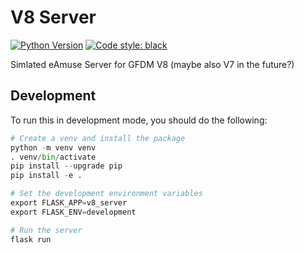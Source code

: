 # V8 Server
[![Python Version](https://img.shields.io/badge/python-3.8-blue.svg)](https://www.python.org/)
[![Code style: black](https://img.shields.io/badge/code%20style-black-000000.svg)](https://github.com/ambv/black)

Simlated eAmuse Server for GFDM V8 (maybe also V7 in the future?)

## Development

To run this in development mode, you should do the following:

```python
# Create a venv and install the package
python -m venv venv
. venv/bin/activate
pip install --upgrade pip
pip install -e .

# Set the development environment variables
export FLASK_APP=v8_server
export FLASK_ENV=development

# Run the server
flask run
```
